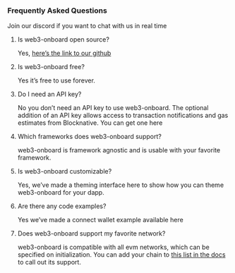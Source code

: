 ### Frequently Asked Questions

Join our discord if you want to chat with us in real time

1. Is web3-onboard open source?

    Yes, [here’s the link to our github](https://github.com/blocknative/web3-onboard)
    
2. Is web3-onboard free?

    Yes it’s free to use forever.
    
3. Do I need an API key?

    No you don’t need an API key to use web3-onboard. The optional addition of an API key allows access to transaction notifications and gas estimates from Blocknative. You can get one here
        
4. Which frameworks does web3-onboard support?

    web3-onboard is framework agnostic and is usable with your favorite framework.
    
5. Is web3-onboard customizable?

    Yes, we’ve made a theming interface here to show how you can theme web3-onboard for your dapp. 
    
6. Are there any code examples?

    Yes we’ve made a connect wallet example available here
    
7. Does web3-onboard support my favorite network?

    web3-onboard is compatible with all evm networks, which can be specified on initialization. You can add your chain to [this list in the docs](https://github.com/blocknative/web3-onboard/blob/feature/documentation/docs/src/routes/docs/%5B...1%5Dintroduction/%5B...1%5Dgetting-started.md#supported-networks) to call out its support.
